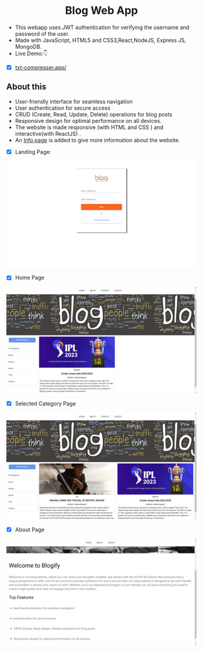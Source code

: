 <!-- Author : Nikanshu Goyal -->
<div align="center">
<h1> Blog Web App</h1>
</div>


- This webapp uses JWT authentication for verifying the username and password of the user.
- Made with JavaScript, HTML5 and CSS3,React,NodeJS, Express JS, MongoDB.
- Live Demo:👇

- [x] [txt-compresser.app/]()



## About this
* User-friendly interface for seamless navigation
* User authentication  for secure access
* CRUD (Create, Read, Update, Delete) operations for blog posts
* Responsive design for optimal performance on all devices.
* The website is made responsive (with HTML and CSS ) and interactive(with ReactJS) .
* An [Info page]() is added to give more information about the website.








- [x] Landing Page:

<a href="#"> ![screenshot](images/signup.png) </a>

- [x] Home Page

<a href="#"> ![step1](images/blogall.png) </a>


- [x] Selected Category Page

<a href="#"> ![step2](images/blog_sports.png) </a>

- [x] About Page

<a href="#"> ![step2](images/about.png) </a>




